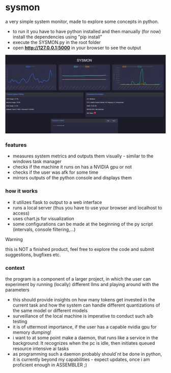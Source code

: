 # sysmon

a very simple system monitor, made to explore some concepts in python.

- to run it you have to have python installed and then manually (for now) install the dependencies using "pip install"
- execute the SYSMON.py in the root folder
- open **http://127.0.0.1:5000** in your browser to see the output

![ActionShot](screenshot.PNG)

### features
- measures system metrics and outputs them visually - similar to the windows task manager
- checks if the machine it runs on has a NVIDIA gpu or not
- checks if the user was afk for some time
- mirrors outputs of the python console and displays them

### how it works
- it utilizes flask to output to a web interface
- runs a local server (thus you have to use your browser and localhost to access)
- uses chart.js for visualization
- some configurations can be made at the beginning of the py script (intervals, console filtering,...)

> [!WARNING]  
> this is NOT a finished product, feel free to explore the code and submit suggestions, bugfixes etc.

### context
the program is a component of a larger project, in which the user can experiment by running (locally) different llms and playing around with the parameters
- this should provide insights on how many tokens get invested in the current task and how the system can handle different quantizations of the same model or different models
- surveillance of the local machine is imperative to conduct such a/b testing
- it is of uttermost importance, if the user has a capable nvidia gpu for memory dumping!
- i want to at some point make a daemon, that runs like a service in the background: It recognizes when the pc is idle, then initiates queued resource intensive ai tasks
- as programming such a daemon probably should´nt be done in python, it is currently beyond my capabilities - expect updates, once i am proficient enough in ASSEMBLER ;)
